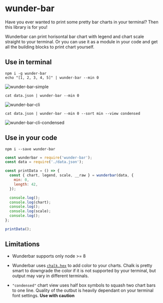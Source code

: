 # wunder-bar

Have you ever wanted to print some pretty bar charts in your terminal? Then this
library is for you!

Wunderbar can print horisontal bar chart with legend and chart scale straight to
your terminal. Or you can use it as a module in your code and get all the
building blocks to print chart yourself.

## Use in terminal

```
npm i -g wunder-bar
echo "[1, 2, 3, 4, 5]" | wunder-bar --min 0
```

![wunder-bar-simple]('./wunder-bar-simple.png')

```
cat data.json | wunder-bar --min 0
```

![wunder-bar-cli]('./wunder-bar-cli.png')

```
cat data.json | wunder-bar --min 0 --sort min --view condensed
```

![wunder-bar-cli-condensed]('./wunder-bar-cli-condensed.png')

## Use in your code

```
npm i --save wunder-bar
```

```js
const wunderbar = require('wunder-bar');
const data = require('./data.json');

const printData = () => {
  const { chart, legend, scale, __raw } = wunderbar(data, {
    min: 0,
    length: 42,
  });

  console.log();
  console.log(chart);
  console.log();
  console.log(scale);
  console.log();
};

printData();
```

## Limitations

* Wunderbar supports only node >= 8

* Wunderbar uses [`chalk.hex`][1] to add color to your charts. Chalk is pretty
  smart to downgrade the color if it is not supported by your terminal, but
  output may vary in different terminals.

* `"condensed"` chart view uses half box symbols to squash two chart bars to one
  line. Quality of the outbut is heavily dependant on your terminal font
  settings. **Use with caution**

[1]: https://github.com/chalk/chalk#256-and-truecolor-color-support
[2]: https://github.com/davidmerfield/randomColor#options
